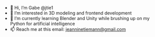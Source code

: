 - 👋 Hi, I’m Gabe @jtie1
- 👀 I’m interested in 3D modeling and frontend development
- 🌱 I’m currently learning Blender and Unity while brushing up on my Python for artificial intelligence
- 📫 Reach me at this email: jeanninetiemann@gmail.com

<!---
jtie1/jtie1 is a ✨ special ✨ repository because its `README.md` (this file) appears on your GitHub profile.
You can click the Preview link to take a look at your changes.
--->

